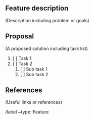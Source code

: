 ## Feature description

(Description including problem or goals)

## Proposal

(A proposed solution including task list)
1. [ ] Task 1
1. [ ] Task 2
   1. [ ] Sub task 1
   1. [ ] Sub task 2

## References

(Useful links or references)

/label ~type::Feature
